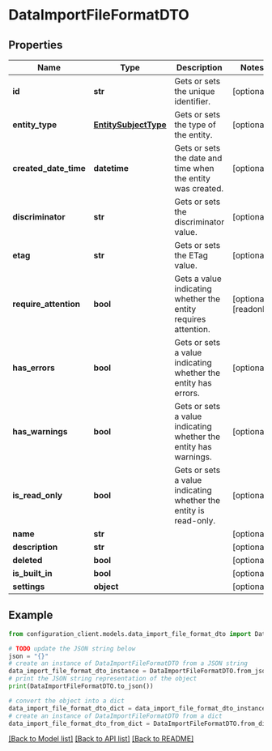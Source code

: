 # DataImportFileFormatDTO


## Properties

Name | Type | Description | Notes
------------ | ------------- | ------------- | -------------
**id** | **str** | Gets or sets the unique identifier. | [optional] 
**entity_type** | [**EntitySubjectType**](EntitySubjectType.md) | Gets or sets the type of the entity. | [optional] 
**created_date_time** | **datetime** | Gets or sets the date and time when the entity was created. | [optional] 
**discriminator** | **str** | Gets or sets the discriminator value. | [optional] 
**etag** | **str** | Gets or sets the ETag value. | [optional] 
**require_attention** | **bool** | Gets a value indicating whether the entity requires attention. | [optional] [readonly] 
**has_errors** | **bool** | Gets or sets a value indicating whether the entity has errors. | [optional] 
**has_warnings** | **bool** | Gets or sets a value indicating whether the entity has warnings. | [optional] 
**is_read_only** | **bool** | Gets or sets a value indicating whether the entity is read-only. | [optional] 
**name** | **str** |  | [optional] 
**description** | **str** |  | [optional] 
**deleted** | **bool** |  | [optional] 
**is_built_in** | **bool** |  | [optional] 
**settings** | **object** |  | [optional] 

## Example

```python
from configuration_client.models.data_import_file_format_dto import DataImportFileFormatDTO

# TODO update the JSON string below
json = "{}"
# create an instance of DataImportFileFormatDTO from a JSON string
data_import_file_format_dto_instance = DataImportFileFormatDTO.from_json(json)
# print the JSON string representation of the object
print(DataImportFileFormatDTO.to_json())

# convert the object into a dict
data_import_file_format_dto_dict = data_import_file_format_dto_instance.to_dict()
# create an instance of DataImportFileFormatDTO from a dict
data_import_file_format_dto_from_dict = DataImportFileFormatDTO.from_dict(data_import_file_format_dto_dict)
```
[[Back to Model list]](../README.md#documentation-for-models) [[Back to API list]](../README.md#documentation-for-api-endpoints) [[Back to README]](../README.md)


